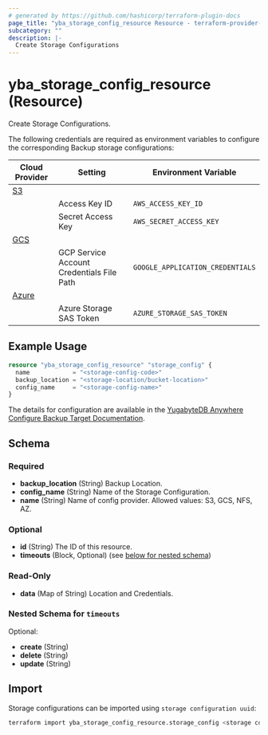 ```yaml
---
# generated by https://github.com/hashicorp/terraform-plugin-docs
page_title: "yba_storage_config_resource Resource - terraform-provider-yba"
subcategory: ""
description: |-
  Create Storage Configurations
---
```


# yba_storage_config_resource (Resource)

Create Storage Configurations.

The following credentials are required as environment variables to configure the corresponding Backup storage configurations:

|Cloud Provider|Setting|Environment Variable|
|-------|--------|-------------------------------|
|[S3](https://docs.aws.amazon.com/cli/latest/userguide/cli-configure-envvars.html)|||
||Access Key ID|`AWS_ACCESS_KEY_ID`|
||Secret Access Key|`AWS_SECRET_ACCESS_KEY`|
|[GCS](https://cloud.google.com/docs/authentication/application-default-credentials)|||
|| GCP Service Account Credentials File Path|`GOOGLE_APPLICATION_CREDENTIALS`|
|[Azure](https://learn.microsoft.com/en-us/azure/developer/go/azure-sdk-authentication?tabs=bash)|||
||Azure Storage SAS Token|`AZURE_STORAGE_SAS_TOKEN`|

## Example Usage

```terraform
resource "yba_storage_config_resource" "storage_config" {
  name            = "<storage-config-code>"
  backup_location = "<storage-location/bucket-location>"
  config_name     = "<storage-config-name>"
}
```

The details for configuration are available in the [YugabyteDB Anywhere Configure Backup Target Documentation](https://docs.yugabyte.com/preview/yugabyte-platform/configure-yugabyte-platform/backup-target/).

<!-- schema generated by tfplugindocs -->
## Schema

### Required

- **backup_location** (String) Backup Location.
- **config_name** (String) Name of the Storage Configuration.
- **name** (String) Name of config provider. Allowed values: S3, GCS, NFS, AZ.

### Optional

- **id** (String) The ID of this resource.
- **timeouts** (Block, Optional) (see [below for nested schema](#nestedblock--timeouts))

### Read-Only

- **data** (Map of String) Location and Credentials.

<a id="nestedblock--timeouts"></a>

### Nested Schema for `timeouts`

Optional:

- **create** (String)
- **delete** (String)
- **update** (String)

## Import

Storage configurations can be imported using `storage configuration uuid`:

```sh
terraform import yba_storage_config_resource.storage_config <storage configuration uuid>
```
